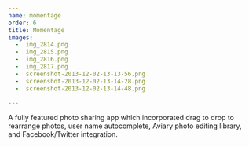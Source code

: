 ```yaml
---
name: momentage
order: 6
title: Momentage
images:
  -  img_2814.png                                            
  -  img_2815.png                                            
  -  img_2816.png                                            
  -  img_2817.png                                            
  -  screenshot-2013-12-02-13-13-56.png                      
  -  screenshot-2013-12-02-13-14-28.png                      
  -  screenshot-2013-12-02-13-14-48.png                      

---
```

A fully featured photo sharing app which incorporated drag to drop to rearrange photos, user name autocomplete, Aviary photo editing library, and Facebook/Twitter integration.
